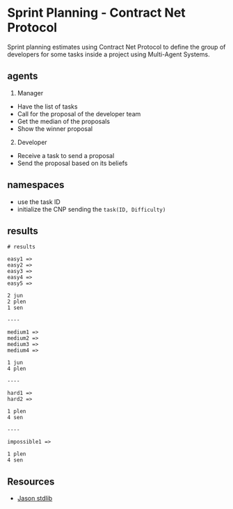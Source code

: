 # Sprint Planning - Contract Net Protocol

Sprint planning estimates using Contract Net Protocol to define the group of developers for some tasks inside a project using Multi-Agent Systems.


## agents

1. Manager

- Have the list of tasks
- Call for the proposal of the developer team
- Get the median of the proposals
- Show the winner proposal

2. Developer

- Receive a task to send a proposal
- Send the proposal based on its beliefs

## namespaces

- use the task ID
- initialize the CNP sending the `task(ID, Difficulty)`


## results

```
# results

easy1 =>
easy2 =>
easy3 =>
easy4 =>
easy5 =>

2 jun
2 plen
1 sen

----	

medium1 =>
medium2 =>
medium3 =>
medium4 =>

1 jun
4 plen

----

hard1 =>
hard2 =>

1 plen
4 sen

----

impossible1 =>

1 plen
4 sen
```


## Resources

- [Jason stdlib](http://jason.sourceforge.net/api/jason/stdlib/package-summary.html)
